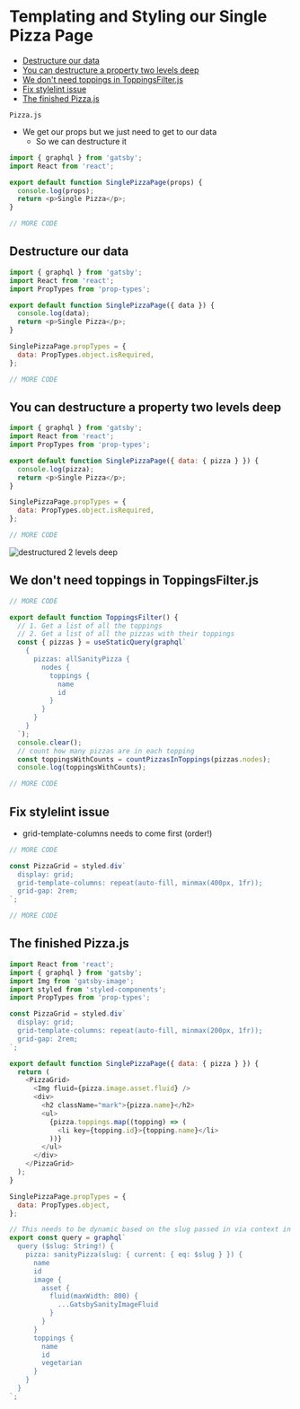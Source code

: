 # Templating and Styling our Single Pizza Page
<!-- MarkdownTOC -->

- [Destructure our data](#destructure-our-data)
- [You can destructure a property two levels deep](#you-can-destructure-a-property-two-levels-deep)
- [We don't need toppings in ToppingsFilter.js](#we-dont-need-toppings-in-toppingsfilterjs)
- [Fix stylelint issue](#fix-stylelint-issue)
- [The finished Pizza.js](#the-finished-pizzajs)

<!-- /MarkdownTOC -->

`Pizza.js`

* We get our props but we just need to get to our data
    - So we can destructure it

```js
import { graphql } from 'gatsby';
import React from 'react';

export default function SinglePizzaPage(props) {
  console.log(props);
  return <p>Single Pizza</p>;
}

// MORE CODE
```

## Destructure our data

```js
import { graphql } from 'gatsby';
import React from 'react';
import PropTypes from 'prop-types';

export default function SinglePizzaPage({ data }) {
  console.log(data);
  return <p>Single Pizza</p>;
}

SinglePizzaPage.propTypes = {
  data: PropTypes.object.isRequired,
};

// MORE CODE
```

## You can destructure a property two levels deep

```js
import { graphql } from 'gatsby';
import React from 'react';
import PropTypes from 'prop-types';

export default function SinglePizzaPage({ data: { pizza } }) {
  console.log(pizza);
  return <p>Single Pizza</p>;
}

SinglePizzaPage.propTypes = {
  data: PropTypes.object.isRequired,
};

// MORE CODE
```

![destructured 2 levels deep](https://i.imgur.com/6ZoTqyE.png)

## We don't need toppings in ToppingsFilter.js
```js
// MORE CODE

export default function ToppingsFilter() {
  // 1. Get a list of all the toppings
  // 2. Get a list of all the pizzas with their toppings
  const { pizzas } = useStaticQuery(graphql`
    {
      pizzas: allSanityPizza {
        nodes {
          toppings {
            name
            id
          }
        }
      }
    }
  `);
  console.clear();
  // count how many pizzas are in each topping
  const toppingsWithCounts = countPizzasInToppings(pizzas.nodes);
  console.log(toppingsWithCounts);

// MORE CODE
```

## Fix stylelint issue
* grid-template-columns needs to come first (order!)

```js
// MORE CODE

const PizzaGrid = styled.div`
  display: grid;
  grid-template-columns: repeat(auto-fill, minmax(400px, 1fr));
  grid-gap: 2rem;
`;

// MORE CODE
```

## The finished Pizza.js
```js
import React from 'react';
import { graphql } from 'gatsby';
import Img from 'gatsby-image';
import styled from 'styled-components';
import PropTypes from 'prop-types';

const PizzaGrid = styled.div`
  display: grid;
  grid-template-columns: repeat(auto-fill, minmax(200px, 1fr));
  grid-gap: 2rem;
`;

export default function SinglePizzaPage({ data: { pizza } }) {
  return (
    <PizzaGrid>
      <Img fluid={pizza.image.asset.fluid} />
      <div>
        <h2 className="mark">{pizza.name}</h2>
        <ul>
          {pizza.toppings.map((topping) => (
            <li key={topping.id}>{topping.name}</li>
          ))}
        </ul>
      </div>
    </PizzaGrid>
  );
}

SinglePizzaPage.propTypes = {
  data: PropTypes.object,
};

// This needs to be dynamic based on the slug passed in via context in gatsby-node.js
export const query = graphql`
  query ($slug: String!) {
    pizza: sanityPizza(slug: { current: { eq: $slug } }) {
      name
      id
      image {
        asset {
          fluid(maxWidth: 800) {
            ...GatsbySanityImageFluid
          }
        }
      }
      toppings {
        name
        id
        vegetarian
      }
    }
  }
`;
```
